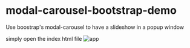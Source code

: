 # modal-carousel-bootstrap-demo

Use boostrap's modal-carousel to have a slideshow in a popup window

simply open the index html file
![app](http://i.imgur.com/yCzf0td.png)
